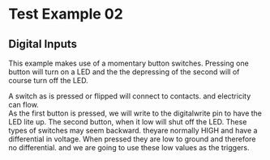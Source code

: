 # Test Example 02
## Digital Inputs

This example makes use of a momentary button switches.  Pressing one button will turn on a LED and the the depressing of the second will of course turn off the LED.

A switch as is pressed or flipped will connect to contacts. and electricity can flow.  
As the first button is pressed,  we will write to the digitalwrite pin to have the LED lite up.
The second button,  when it low will shut off the LED.
These types of switches may seem backward.  theyare normally HIGH and have a differential in voltage.  When pressed they are low to ground and therefore no differential. and we are going to use these low values as the triggers.


